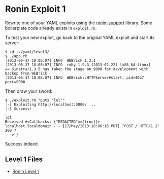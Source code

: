 # Ronin Exploit 1

Rewrite one of your YAML exploits using the [ronin-support](http://ronin-ruby.github.com/docs/ronin-support/frames) library. Some boilerplate code already exists in `exploit.rb`.

To test your new exploit, go back to the original YAML exploit and start its server:

    $ cd ../yaml/level3/
    $ ./app.rb
    [2013-05-17 18:05:07] INFO  WEBrick 1.3.1
    [2013-05-17 18:05:07] INFO  ruby 1.9.3 (2013-02-22) [x86_64-linux]
    == Sinatra/1.3.5 has taken the stage on 9000 for development with backup from WEBrick
    [2013-05-17 18:05:07] INFO  WEBrick::HTTPServer#start: pid=4037 port=9000

Then draw your sword:

    $ ./exploit.rb "puts 'lol'"
    [-] Exploiting http://localhost:9000/ ...
    [-] Success!

    lol
    Received #<Callbacks: {"REDACTED"=>[true]}>
    localhost.localdomain - - [17/May/2013:18:06:16 PDT] "POST / HTTP/1.1" 200 7
    - -> /

Success indeed.

## Level 1 Files
* [Ronin Level 1](https://github.com/trailofbits/rubysec/tree/master/mutant/mutant1)
